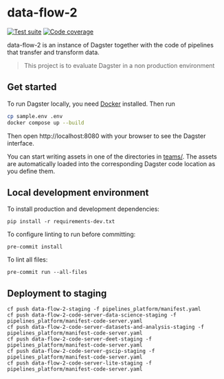 # data-flow-2

[![Test suite](https://img.shields.io/github/actions/workflow/status/uktrade/data-flow-2/test.yml?label=Test%20suite)](https://github.com/uktrade/data-flow-2/actions/workflows/test.yml) [![Code coverage](https://img.shields.io/codecov/c/github/uktrade/data-flow-2?label=Code%20coverage)](https://app.codecov.io/gh/uktrade/data-flow-2)

data-flow-2 is an instance of Dagster together with the code of pipelines that transfer and transform data.

> This project is to evaluate Dagster in a non production environment


## Get started

To run Dagster locally, you need [Docker](https://www.docker.com/products/docker-desktop/) installed. Then run

```bash
cp sample.env .env
docker compose up --build
```

Then open http://localhost:8080 with your browser to see the Dagster interface.

You can start writing assets in one of the directories in [teams/](./teams/). The assets are automatically loaded into the corresponding Dagster code location as you define them.


## Local development environment

To install production and development dependencies:

```shell
pip install -r requirements-dev.txt
```

To configure linting to run before committing:

```shell
pre-commit install
```

To lint all files:

```shell
pre-commit run --all-files
```


## Deployment to staging

```shell
cf push data-flow-2-staging -f pipelines_platform/manifest.yaml
cf push data-flow-2-code-server-data-science-staging -f pipelines_platform/manifest-code-server.yaml
cf push data-flow-2-code-server-datasets-and-analysis-staging -f pipelines_platform/manifest-code-server.yaml
cf push data-flow-2-code-server-deet-staging -f pipelines_platform/manifest-code-server.yaml
cf push data-flow-2-code-server-gscip-staging -f pipelines_platform/manifest-code-server.yaml
cf push data-flow-2-code-server-lite-staging -f pipelines_platform/manifest-code-server.yaml
```
